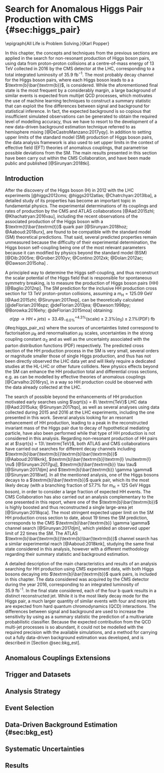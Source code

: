 
# Search for Anomalous Higgs Pair Production with CMS {#sec:higgs_pair}

\epigraph{All Life
  is Problem Solving.}{Karl Popper}

In this chapter, the concepts and techniques from the previous sections are
applied in the search for non-resonant production of Higgs boson pairs,
using data from proton-proton collisions at a centre-of-mass energy of 13 TeV
collected in 2016 by the CMS detector at the LHC, 
corresponding to a total integrated luminosity of $35.9\ \textrm{fb}^{-1}$.
The most probably decay channel for the Higgs boson pairs, where
each Higgs boson leads to a a $\textrm{b}\bar{\textrm{b}}$, is considered.
While the aforementioned final state is the most frequent by a considerably
margin, a large background of similar events is expected from
multijet QCD processes, which motivates the use of machine learning techniques
to construct a summary statistic that can exploit the fine differences
between signal and background for statistical inference. In fact, the
expected background is so copious that insufficient simulated observations can
be generated to obtain the required level of modelling accuracy, thus
we have to resort to the development of a new data-driven background estimation
technique referred to as hemisphere mixing [@DeCastroManzano:2017yqy].
In addition to setting upper limits of the standard model (SM) production
of Higgs boson pairs,
the data analysis framework is also used to set upper limits in
the context of effective field (EFT) theories of anomalous
couplings, that parametrise possible deviations from the SM. The
main results presented in this section have been carry out within
the CMS Collaboration, and have been made public and published [@Sirunyan:2018tki].

## Introduction

After the discovery of the Higgs boson (H) in 2012 with the LHC experiments
[@higgs2012cms; @higgs2012atlas; @Chatrchyan:2013lba], a detailed
study of its properties has become an important topic in fundamental
physics. The experimental determinations of its couplings and rates
of production by the CMS and ATLAS
collaborations [@Aad:2015zhl; @Khachatryan:2016vau], including
the recent observations of the associated production of the Higgs
boson with a
$\textrm{t}\bar{\textrm{t}}$ quark pair [@Sirunyan:2018hoz; @Aaboud:2018urx],
are found to be compatible with the standard model (SM) theoretical
predictions. That said, several predicted properties remain unmeasured
because the difficulty of their experimental determination, the Higgs boson
self-coupling being one of the most relevant parameters
because it can modified by physics beyond the standard 
model (BSM) [@Dib:2005re; @Grober:2010yv;
@Contino:2012xk; @Dolan:2012ac; @Dawson:2015oha] .

A principled way to determine the Higgs self-coupling, and thus reconstruct
the scalar potential of the Higgs field that is responsible for spontaneous
symmetry breaking, is to measure the production of Higgs boson pairs (HH)
[@Baglio:2012np]. The SM prediction for the inclusive HH production
cross section for 13 TeV proton-proton collisions, assuming
a $m_\textrm{H}=125.09\ \textrm{GeV}$ [@Aad:2015zhl; @Sirunyan:2017exp],
can be theoretically
calculated [@deFlorian:2016spz; @deFlorian:2013jea;
@Dawson:1998py; @Borowka:2016ehy; @deFlorian:2015moa] obtaining:
$$
\sigma(pp \rightarrow HH + jets) = 33.49^{+4.3\%}_{-6.0\%} (\textrm{scale})
\pm 2.3\% (\alpha_S) \pm 2.1\% (\textrm{PDF})\ \textrm{fb}
$$ {#eq:higgs_pair_xs}
where the sources
of uncertainties listed correspond to factorisation $\mu_\textrm{R}$ and
renormalisation $\mu_\textrm{F}$ scales, uncertainties in the
strong coupling constant $\alpha_S$ and as well as the uncertainty
associated with the parton distribution functions (PDF) respectively. The
predicted cross section of the HH production process
in the SM is very small,
several orders or magnitude smaller those of single Higgs production,
and thus has not been directly observed the LHC data yet and will likely
require a dedicated studies at the HL-LHC or other future colliders.
New physics effects beyond the SM can enhance the HH production
total and differential cross sections, e.g. as can be modelled by effective
theories of anomalous couplings [@Carvalho:2016rys], in a way so
HH production could be observed with the data
already collected at the LHC.
 
The search of possible beyond the enhancements of HH production motivated
early searches using $\sqrt{s} = 8\ \textrm{TeV}$ LHC data
[@Aad:2015uka; @Sirunyan:2017tqo], as well
as several analyses using data collected during 2015 and 2016 at
the LHC experiments, including
the one presented in this work. Several
analysis looking for an resonant enhancement of HH production, leading
to a peak in the reconstructed invariant mass of the Higgs pair due to
decay of hypothetical mediating particle, have also been performed
while that type of HH production is not considered in this analysis.
Regarding non-resonant
production of HH pairs at at $\sqrt{s} = 13\ \textrm{TeV}$,
both ATLAS and CMS collaborations have carried out searches for different
decay channels including
$\textrm{b}\bar{\textrm{b}}\textrm{b}\bar{\textrm{b}}$ [@Aaboud:2018knk],
$\textrm{b}\bar{\textrm{b}}\textrm{l} \nu\textrm{l} \nu$ [@Sirunyan:2017guj],
$\textrm{b}\bar{\textrm{b}} \tau \tau$ [@Sirunyan:2017djm] and
$\textrm{b}\bar{\textrm{b}} \gamma \gamma$ [@Sirunyan:2018iwt]. In all
the mentioned analysis, one of the Higgs bosons decays to a
$\textrm{b}\bar{\textrm{b}}$ quark pair, which its the most likely
decay (with a branching fraction of 57.7\% for
$m_\textrm{H}=125\ \textrm{GeV}$ Higgs boson), in order
to consider a large fraction of expected HH events. The CMS Collaboration
has also carried out an analysis complementary to the one presented
in this report, where one of the $\textrm{b}\bar{\textrm{b}}$ is
highly boosted and thus reconstructed a single large-area jet
[@Sirunyan:2018qca]. The most stringent expected upper limit on the
SM HH production cross section to date, about 19 times the SM
prediction, corresponds to the CMS
$\textrm{b}\bar{\textrm{b}} \gamma \gamma$
channel search [@Sirunyan:2017djm], which yielded an observed upper
limit of 22 times the SM. The ATLAS
$\textrm{b}\bar{\textrm{b}}\textrm{b}\bar{\textrm{b}}$ channel 
search has a similar experimental reach [@Aaboud:2018knk], studying the
same final
state considered in this analysis, however with a different methodology
regarding their summary statistic and background estimation.


A detailed description of the main characteristics and results
of an analysis searching for
HH production using CMS experiment data, with both Higgs
bosons decaying into $\textrm{b}\bar{\textrm{b}}$ quark pairs,
is included in this chapter. The data considered was acquired 
by the CMS detector during the year 2016, corresponding to
an integrated luminosity of $35.9\ \textrm{fb}^{-1}$. In the final
state considered, each of the four $\textrm{b}$ quark results in a
distinct reconstructed jet. While it is the most likely
decay mode for the Higgs pair, a much larger quantity of similar events with
four and more jets are expected from hard quantum chromodynamics (QCD)
interactions. The differences between signal and background are used to
increase the sensitivity by using as a summary statistic the prediction
of a multivariate probabilistic classifier.
Because the expected contribution from the QCD multi-jet
processes is so abundant, it could
not be modelled with the required precision with the available simulations,
and a method for carrying out a fully data-driven background estimation
was developed,
and is described in [Section @sec:bkg_est].


## Anomalous Couplings Extensions


## Trigger and Datasets


## Analysis Strategy

## Event Selection

## Data-Driven Background Estimation {#sec:bkg_est}

## Systematic Uncertainties

## Results